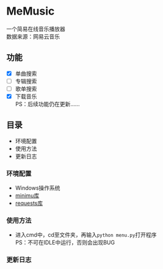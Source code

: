 MeMusic
=======
一个简易在线音乐播放器<br>
数据来源：网易云音乐
## 功能
* [x] 单曲搜索
* [ ] 专辑搜索
* [ ] 歌单搜索
* [x] 下载音乐<br>
PS：后续功能仍在更新......
## 目录
* 环境配置
* 使用方法
* 更新日志
### 环境配置
* Windows操作系统<br>
* [minimu库](https://github.com/nightttt7/minimu)<br>
* [requests库](https://github.com/requests/requests)<br>
### 使用方法
* 进入cmd中，cd至文件夹，再输入`python menu.py`打开程序<br>
PS：不可在IDLE中运行，否则会出现BUG
### 更新日志

